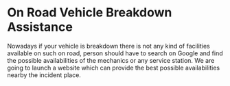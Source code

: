 # On Road Vehicle Breakdown Assistance
 Nowadays if your vehicle is breakdown there is not any kind of facilities available on such on road, person should have to search on Google and find the possible availabilities of the mechanics or any service station. We are going to launch a website which can provide the best possible availabilities nearby the incident place.

